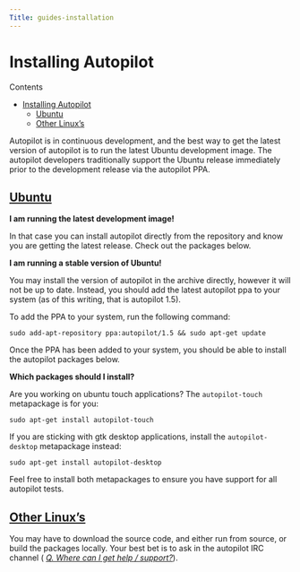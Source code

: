 ```yaml
---
Title: guides-installation
---
```

        
Installing Autopilot
====================

Contents

-   <a href="#installing-autopilot" id="id2" class="reference internal">Installing Autopilot</a>
    -   <a href="#ubuntu" id="id3" class="reference internal">Ubuntu</a>
    -   <a href="#other-linux-s" id="id4" class="reference internal">Other Linux’s</a>

Autopilot is in continuous development, and the best way to get the latest version of autopilot is to run the latest Ubuntu development image. The autopilot developers traditionally support the Ubuntu release immediately prior to the development release via the autopilot PPA.

<a href="#id3" class="toc-backref">Ubuntu</a><a href="#ubuntu" class="headerlink" title="Permalink to this headline"></a>
---------------------------------------------------------------------------------------------------------------------------------------------

**I am running the latest development image!**

In that case you can install autopilot directly from the repository and know you are getting the latest release. Check out the packages below.

**I am running a stable version of Ubuntu!**

You may install the version of autopilot in the archive directly, however it will not be up to date. Instead, you should add the latest autopilot ppa to your system (as of this writing, that is autopilot 1.5).

To add the PPA to your system, run the following command:

    sudo add-apt-repository ppa:autopilot/1.5 && sudo apt-get update

Once the PPA has been added to your system, you should be able to install the autopilot packages below.

**Which packages should I install?**

Are you working on ubuntu touch applications? The `autopilot-touch` metapackage is for you:

    sudo apt-get install autopilot-touch

If you are sticking with gtk desktop applications, install the `autopilot-desktop` metapackage instead:

    sudo apt-get install autopilot-desktop

Feel free to install both metapackages to ensure you have support for all autopilot tests.

<a href="#id4" class="toc-backref">Other Linux’s</a><a href="#other-linux-s" class="headerlink" title="Permalink to this headline"></a>
-----------------------------------------------------------------------------------------------------------------------------------------------------------

You may have to download the source code, and either run from source, or build the packages locally. Your best bet is to ask in the autopilot IRC channel ( <a href="../faq-faq.md#help-and-support" class="reference internal"><em>Q. Where can I get help / support?</em></a>).

